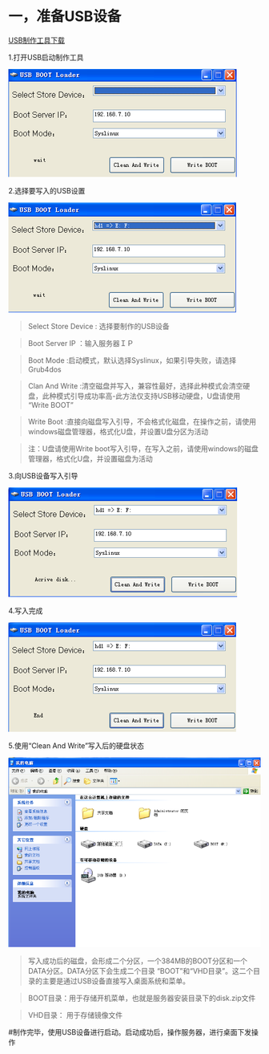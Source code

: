 # 一，准备USB设备

[USB制作工具下载](http://vpn.os-v.com:82/%E5%B7%A5%E5%85%B7/U%E7%9B%98%E5%90%AF%E5%8A%A8%E5%88%B6%E4%BD%9C%E5%B7%A5%E5%85%B7.zip)



1.打开USB启动制作工具



![](/assets/26-1.png)



2.选择要写入的USB设置



![](/assets/26-2.png)



> Select Store Device : 选择要制作的USB设备

> Boot Server IP ：输入服务器ＩＰ


> Boot Mode :启动模式，默认选择Syslinux，如果引导失败，请选择 Grub4dos


> Clan And Write :清空磁盘并写入，兼容性最好，选择此种模式会清空硬盘，此种模式引导成功率高-此方法仅支持USB移动硬盘，U盘请使用 “Write BOOT”


> Write Boot :直接向磁盘写入引导，不会格式化磁盘，在操作之前，请使用windows磁盘管理器，格式化U盘，并设置U盘分区为活动


> 注：U盘请使用Write boot写入引导，在写入之前，请使用windows的磁盘管理器，格式化U盘，并设置磁盘为活动



3.向USB设备写入引导



![](/assets/26-3.png)



4.写入完成



![](/assets/26-4.png)



5.使用“Clean And Write”写入后的硬盘状态



![](/assets/26-5.png)



> 写入成功后的磁盘，会形成二个分区，一个384MB的BOOT分区和一个DATA分区。DATA分区下会生成二个目录 “BOOT”和“VHD目录”。这二个目录的主要是通过USB设备直接写入桌面系统和菜单。


> BOOT目录：用于存储开机菜单，也就是服务器安装目录下的disk.zip文件


> VHD目录： 用于存储镜像文件



#制作完毕，使用USB设备进行启动。启动成功后，操作服务器，进行桌面下发操作

